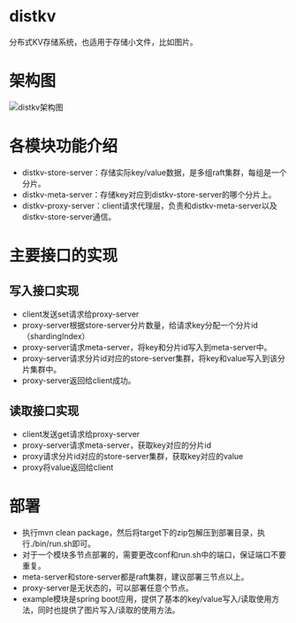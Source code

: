 # distkv
分布式KV存储系统，也适用于存储小文件，比如图片。

# 架构图
![distkv架构图](https://github.com/wenweihu86/distkv/blob/master/docs/distkv-arch.png)

# 各模块功能介绍
* distkv-store-server：存储实际key/value数据，是多组raft集群，每组是一个分片。
* distkv-meta-server：存储key对应到distkv-store-server的哪个分片上。
* distkv-proxy-server：client请求代理层，负责和distkv-meta-server以及distkv-store-server通信。

# 主要接口的实现
## 写入接口实现
* client发送set请求给proxy-server
* proxy-server根据store-server分片数量，给请求key分配一个分片id（shardingIndex）
* proxy-server请求meta-server，将key和分片id写入到meta-server中。
* proxy-server请求分片id对应的store-server集群，将key和value写入到该分片集群中。
* proxy-server返回给client成功。

## 读取接口实现
* client发送get请求给proxy-server
* proxy-server请求meta-server，获取key对应的分片id
* proxy请求分片id对应的store-server集群，获取key对应的value
* proxy将value返回给client

# 部署
* 执行mvn clean package，然后将target下的zip包解压到部署目录，执行./bin/run.sh即可。
* 对于一个模块多节点部署的，需要更改conf和run.sh中的端口，保证端口不要重复。
* meta-server和store-server都是raft集群，建议部署三节点以上。
* proxy-server是无状态的，可以部署任意个节点。
* example模块是spring boot应用，提供了基本的key/value写入/读取使用方法，同时也提供了图片写入/读取的使用方法。
